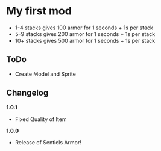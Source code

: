 # My first mod
* 1-4 stacks gives 100 armor for 1 seconds + 1s per stack 
* 5-9 stacks gives 200 armor for 1 seconds + 1s per stack 
* 10+ stacks gives 500 armor for 1 seconds + 1s per stack 
## ToDo
* Create Model and Sprite 
## Changelog

**1.0.1**

* Fixed Quality of Item

**1.0.0**

* Release of Sentiels Armor! 
